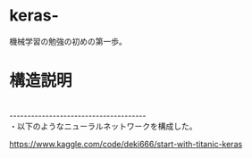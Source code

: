 # keras-
機械学習の勉強の初めの第一歩。

# 構造説明
<br>
--------------------------------------
<br>
・以下のようなニューラルネットワークを構成した。



https://www.kaggle.com/code/deki666/start-with-titanic-keras


